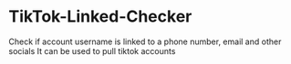 # TikTok-Linked-Checker
Check if account username is linked to  a phone number, email and other socials It can be used to pull tiktok accounts
